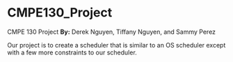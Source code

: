 # CMPE130_Project
CMPE 130 Project
**By:** Derek Nguyen, Tiffany Nguyen, and Sammy Perez

Our project is to create a scheduler that is similar to an OS scheduler except with a few more constraints to our scheduler.
